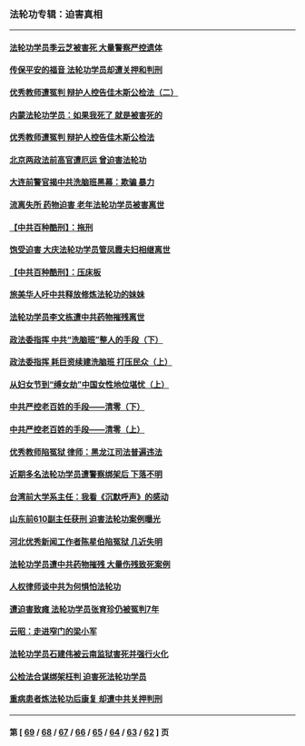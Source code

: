### 法轮功专辑：迫害真相
---
#### [法轮功学员季云芝被害死 大量警察严控遗体](../../pages/nf4379/n13683424.md?04010430) 
#### [传保平安的福音 法轮功学员却遭关押和判刑](../../pages/nf4379/n13678842.md?04010430) 
#### [优秀教师遭冤判 辩护人控告佳木斯公检法（二）](../../pages/nf4379/n13672516.md?04010430) 
#### [内蒙法轮功学员：如果我死了 就是被害死的](../../pages/nf4379/n13672964.md?04010430) 
#### [优秀教师遭冤判 辩护人控告佳木斯公检法](../../pages/nf4379/n13667637.md?04010430) 
#### [北京两政法前高官遭厄运 曾迫害法轮功](../../pages/nf4379/n13664915.md?04010430) 
#### [大连前警官揭中共洗脑班黑幕：欺骗 暴力](../../pages/nf4379/n13662506.md?04010430) 
#### [流离失所 药物迫害 老年法轮功学员被害离世](../../pages/nf4379/n13660094.md?04010430) 
#### [【中共百种酷刑】：拖刑](../../pages/nf4379/n13656048.md?04010430) 
#### [饱受迫害 大庆法轮功学员管凤霞夫妇相继离世](../../pages/nf4379/n13653590.md?04010430) 
#### [【中共百种酷刑】：压床板](../../pages/nf4379/n13647678.md?04010430) 
#### [旅美华人吁中共释放修炼法轮功的妹妹](../../pages/nf4379/n13650621.md?04010430) 
#### [法轮功学员李文栋遭中共药物摧残离世](../../pages/nf4379/n13645413.md?04010430) 
#### [政法委指挥 中共“洗脑班”整人的手段（下）](../../pages/nf4379/n13642928.md?04010430) 
#### [政法委指挥 耗巨资续建洗脑班 打压民众（上）](../../pages/nf4379/n13636730.md?04010430) 
#### [从妇女节到“缚女劫”中国女性地位堪忧（上）](../../pages/nf4379/n13639944.md?04010430) 
#### [中共严控老百姓的手段——清零（下）](../../pages/nf4379/n13628364.md?04010430) 
#### [中共严控老百姓的手段——清零（上）](../../pages/nf4379/n13623997.md?04010430) 
#### [优秀教师陷冤狱 律师：黑龙江司法普遍违法](../../pages/nf4379/n13619136.md?04010430) 
#### [近期多名法轮功学员遭警察绑架后 下落不明](../../pages/nf4379/n13616482.md?04010430) 
#### [台湾前大学系主任：我看《沉默呼声》的感动](../../pages/nf4379/n13616864.md?04010430) 
#### [山东前610副主任获刑 迫害法轮功案例曝光](../../pages/nf4379/n13613775.md?04010430) 
#### [河北优秀新闻工作者陈星伯陷冤狱 几近失明](../../pages/nf4379/n13611204.md?04010430) 
#### [法轮功学员遭中共药物摧残 大量伤残致死案例](../../pages/nf4379/n13604789.md?04010430) 
#### [人权律师谈中共为何惧怕法轮功](../../pages/nf4379/n13601990.md?04010430) 
#### [遭迫害致瘫 法轮功学员张育珍仍被冤判7年](../../pages/nf4379/n13565875.md?04010430) 
#### [云昭：走进窄门的梁小军](../../pages/nf4379/n13605425.md?04010430) 
#### [法轮功学员石建伟被云南监狱害死并强行火化](../../pages/nf4379/n13599603.md?04010430) 
#### [公检法合谋绑架枉判 迫害死法轮功学员](../../pages/nf4379/n13596338.md?04010430) 
#### [重病患者炼法轮功后康复 却遭中共关押判刑](../../pages/nf4379/n13593948.md?04010430) 

---
#### 第 [ [69](./69.md?04010430) / [68](./68.md?04010430) / [67](./67.md?04010430) / [66](./66.md?04010430) / [65](./65.md?04010430) / [64](./64.md?04010430) / [63](./63.md?04010430) / [62](./62.md?04010430) ] 页
